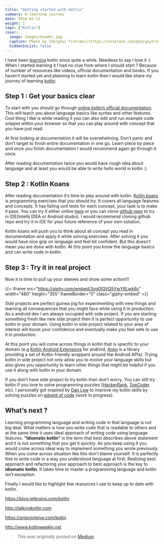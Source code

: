 ```yaml
---
title: "Getting started with kotlin"
summary: A learning journey 
date: 2018-02-13
weight: 1
tags: ["Kotlin"]
cover:
  image: images/header.jpg 
  caption: Photo by [Serghei Trofimov](https://unsplash.com/@sergeytrofimov?utm_content=creditCopyText&utm_medium=referral&utm_source=unsplash) on [Unsplash](https://unsplash.com/photos/man-preparing-for-race-at-oval-track-XIKBB9upCcI?utm_content=creditCopyText&utm_medium=referral&utm_source=unsplash)
  hiddenInList: false
---
```


I have been [learning](https://hackernoon.com/tagged/learning) kotlin since quite a while. Needless to say I love it :) When I started learning it I had no clue from where I should start ? Because of number of resources like videos, official documentation and books. If you haven’t started yet and planning to learn kotlin then I would like share my journey of learning [kotlin](https://hackernoon.com/tagged/kotlin).

## Step 1 : Get your basics clear

To start with you should go through [online kotlin’s official documentation](https://kotlinlang.org/docs/reference/). This will teach you about language basics like syntax and other features. Cool thing I like is while reading it you can also edit and run example code snippet within your browser so that you can play around with concept that you have just read.

At first looking at documentation it will be overwhelming. Don’t panic and don’t target to finish entire documentation in one go. Learn piece by piece and once you finish documentation I would recommend again go through it once.

After reading documentation twice you would have rough idea about language and at least you would be able to write hello world in kotlin :)

## Step 2 : Kotlin Koans

After reading documentation it’s time to play around with kotlin. [Kotlin koans](https://github.com/Kotlin/kotlin-koans) is programming exercises that you should try. It covers all language features and concepts. It has failing unit tests for each concept, your task is to make it pass. You can try it either online [here](https://try.kotlinlang.org/#/Kotlin%20Koans/Introduction/Hello,%20world!/Task.kt) or you can clone [github repo](https://github.com/Kotlin/kotlin-koans) to try in IDE(Intellij IDEA or Android studio). I would recommend cloning github repo and try it in IDE for your future reference of your own solution.

Kotlin koans will push you to think about all concept you read in documentation and apply it while solving exercises. After solving it you would have nice grip on language and feel bit confident. But this doesn’t mean you are done with kotlin. At this point you know the language basics and can write code in kotlin.

## Step 3 : Try it in real project

Now it is time to pull up your sleeves and show some action!!!

{{< iframe src="https://giphy.com/embed/3og0IQVQ5YwY6Lwk6c" width="480" height="355" frameBorder="0" class="giphy-embed" >}}

Side projects are perfect guinea pig for experimenting with new things and learning all consequences that you might face while using it in production. As a android dev I am always occupied with side project. If you are starting something fresh like new side project then it is perfect opportunity to use kotlin in your domain. Using kotlin in side project related to your area of interest will boost your confidence and eventually make you feel safe to use it in production.

At this point you will come across things in kotlin that is specific to your domain (e.g [Kotlin Android Extensions](https://kotlinlang.org/docs/tutorials/android-plugin.html) for android, [Anko](http://github.com/kotlin/anko) is a library providing a set of Kotlin-friendly wrappers around the Android APIs). Trying kotlin in side project not only allow you to evolve your language skills but also gives you opportunity to learn other things that might be helpful if you use it along with kotlin in your domain.

If you don’t have side project to try kotlin then don’t worry. You can still try kotlin if you love to solve programming puzzles ([HackerRank](https://www.hackerrank.com/), [TopCoder](https://www.topcoder.com/) etc). I personally got inspired by [Dan Lew](https://twitter.com/danlew42) to improve my kotlin skills by solving puzzles on [advent of code](http://adventofcode.com/) (work in progress).

## What’s next ?

Learning programming language and writing code in that language is not big deal. What matters is how you write code that is readable to others and at the same time it uses ideal approach of writing code using language features. **“Idiomatic kotlin”** is the term that best describes above statement and it is not something that you get it quickly. As you keep using it you would come across ideal way to implement something you wrote previously. When you come across situation like this don’t blame yourself. It is perfectly fine to write code in a way you understood language at first. Realizing best approach and refactoring your approach to best approach is the key to **idiomatic kotlin**. It takes time to master a programming language and kotlin isn’t exception.

Finally I would like to highlight few resources I use to keep up to date with kotlin.

https://blog.jetbrains.com/kotlin

http://talkingkotlin.com

https://antonioleiva.com/kotlin

http://www.kotlinweekly.net

> *This was originally posted on [Medium](https://medium.com/hackernoon/getting-started-with-kotlin-41afaa0b5362)*
